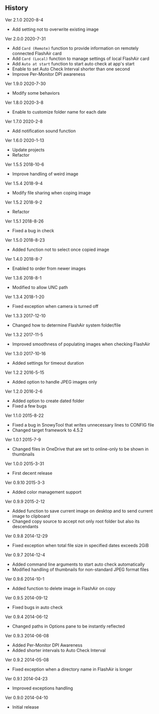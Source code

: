 ﻿## History

Ver 2.1.0 2020-8-4

 - Add setting not to overwrite existing image

Ver 2.0.0 2020-7-31

 - Add `Card (Remote)` function to provide information on remotely connected FlashAir card
 - Add `Card (Local)` function to manage settings of local FlashAir card
 - Add `Auto at start` function to start auto check at app's start
 - Enable to set Auto Check Interval shorter than one second
 - Improve Per-Monitor DPI awareness

Ver 1.9.0 2020-7-30

 - Modify some behaviors


Ver 1.8.0 2020-3-8

 - Enable to customize folder name for each date

Ver 1.7.0 2020-2-8

 - Add notification sound function

Ver 1.6.0 2020-1-13

 - Update projects
 - Refactor

Ver 1.5.5 2018-10-6

 - Improve handling of weird image

Ver 1.5.4 2018-9-4

 - Modify file sharing when coping image

Ver 1.5.2 2018-9-2

 - Refactor

Ver 1.5.1 2018-8-26

 - Fixed a bug in check

Ver 1.5.0 2018-8-23

 - Added function not to select once copied image

Ver 1.4.0 2018-8-7

 - Enabled to order from newer images

Ver 1.3.6 2018-8-1

 - Modified to allow UNC path

Ver 1.3.4 2018-1-20

 - Fixed exception when camera is turned off

Ver 1.3.3 2017-12-10

 - Changed how to determine FlashAir system folder/file

Ver 1.3.2 2017-11-5

 - Improved smoothness of populating images when checking FlashAir

Ver 1.3.0 2017-10-16

 - Added settings for timeout duration

Ver 1.2.2 2016-5-15

 - Added option to handle JPEG images only

Ver 1.2.0 2016-2-6

 - Added option to create dated folder
 - Fixed a few bugs

Ver 1.1.0 2015-8-22

 - Fixed a bug in SnowyTool that writes unnecessary lines to CONFIG file
 - Changed target framework to 4.5.2

Ver 1.0.1 2015-7-9

 - Changed files in OneDrive that are set to online-only to be shown in thumbnails

Ver 1.0.0 2015-3-31

 - First decent release

Ver 0.9.10 2015-3-3

 - Added color management support

Ver 0.9.9 2015-2-12

 - Added function to save current image on desktop and to send current image to clipboard
 - Changed copy source to accept not only root folder but also its descendants

Ver 0.9.8 2014-12-29

 - Fixed exception when total file size in specified dates exceeds 2GiB

Ver 0.9.7 2014-12-4

 - Added command line arguments to start auto check automatically
 - Modified handling of thumbnails for non-standard JPEG format files

Ver 0.9.6 2014-10-1

 - Added function to delete image in FlashAir on copy

Ver 0.9.5 2014-09-12

 - Fixed bugs in auto check

Ver 0.9.4 2014-06-12

 - Changed paths in Options pane to be instantly reflected

Ver 0.9.3 2014-06-08

 - Added Per-Monitor DPI Awareness
 - Added shorter intervals to Auto Check Interval

Ver 0.9.2 2014-05-08

 - Fixed exception when a directory name in FlashAir is longer

Ver 0.9.1 2014-04-23

 - Improved exceptions handling

Ver 0.9.0 2014-04-10

 - Initial release